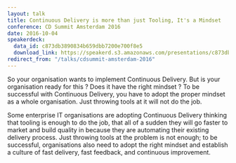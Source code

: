 ```yaml
---
layout: talk
title: Continuous Delivery is more than just Tooling, It's a Mindset
conference: CD Summit Amsterdam 2016
date: 2016-10-04
speakerdeck:
  data_id: c873db3890834b659dbb7200e700f8e5
  download_link: https://speakerd.s3.amazonaws.com/presentations/c873db3890834b659dbb7200e700f8e5/CD_Summit_Amsterdam_2016_-_Continuous_Delivery_is_more_than_just_Tooling__It_s_a_Mindset.pdf
redirect_from: "/talks/cdsummit-amsterdam-2016"
---
```

So your organisation wants to implement Continuous Delivery. But is your organisation ready for this ? Does it have the right mindset ?
To be successful with Continuous Delivery, you have to adopt the proper mindset as a whole organisation. Just throwing tools at it will not do the job.

Some enterprise IT organisations are adopting Continuous Delivery thinking that tooling is enough to do the job, that all of a sudden they will go faster to market and build quality in because they are automating their existing delivery process. Just throwing tools at the problem is not enough; to be successful, organisations also need to adopt the right mindset and establish a culture of fast delivery, fast feedback, and continuous improvement.
